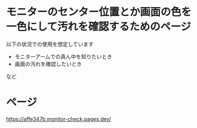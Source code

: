 # モニターのセンター位置とか画面の色を一色にして汚れを確認するためのページ

以下の状況での使用を想定しています

- モニターアームでの真ん中を知りたいとき
- 画面の汚れを確認したいとき

など

# ページ

https://affe347b.monitor-check.pages.dev/